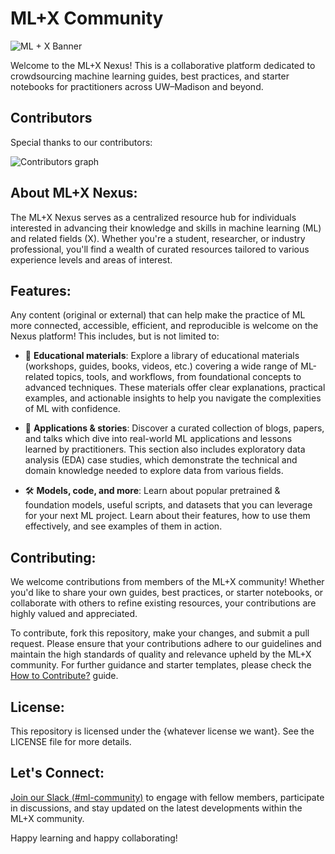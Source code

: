 # ML+X Community

![ML + X Banner](https://github.com/UW-Madison-DataScience/ML-X-Community/assets/59903252/b3dbe076-526d-4dbe-9525-f9c2f62bf27c)

Welcome to the ML+X Nexus! This is a collaborative platform dedicated to crowdsourcing machine learning guides, best practices, and starter notebooks for practitioners across UW–Madison and beyond.

## Contributors
Special thanks to our contributors:

![Contributors graph](https://contrib.rocks/image?repo=UW-Madison-DataScience/ML-X-Nexus)

## About ML+X Nexus:

The ML+X Nexus serves as a centralized resource hub for individuals interested in advancing their knowledge and skills in machine learning (ML) and related fields (X). Whether you're a student, researcher, or industry professional, you'll find a wealth of curated resources tailored to various experience levels and areas of interest.

## Features:
Any content (original or external) that can help make the practice of ML more connected, accessible, efficient, and reproducible is welcome on the Nexus platform! This includes, but is not limited to:

* 🧠 **Educational materials**: Explore a library of educational materials (workshops, guides, books, videos, etc.) covering a wide range of ML-related topics, tools, and workflows, from foundational concepts to advanced techniques. These materials offer clear explanations, practical examples, and actionable insights to help you navigate the complexities of ML with confidence.

* 🧬 **Applications & stories**: Discover a curated collection of blogs, papers, and talks which dive into real-world ML applications and lessons learned by practitioners. This section also includes exploratory data analysis (EDA) case studies, which demonstrate the technical and domain knowledge needed to explore data from various fields.

* 🛠 **Models, code, and more**: Learn about popular pretrained & foundation models, useful scripts, and datasets that you can leverage for your next ML project. Learn about their features, how to use them effectively, and see examples of them in action.

## Contributing:

We welcome contributions from members of the ML+X community! Whether you'd like to share your own guides, best practices, or starter notebooks, or collaborate with others to refine existing resources, your contributions are highly valued and appreciated.

To contribute, fork this repository, make your changes, and submit a pull request. Please ensure that your contributions adhere to our guidelines and maintain the high standards of quality and relevance upheld by the ML+X community. For further guidance and starter templates, please check the [How to Contribute?](https://uw-madison-datascience.github.io/ML-X-Nexus/Resources/Guides/How-to-contribute.html) guide. 

## License:

This repository is licensed under the {whatever license we want}. See the LICENSE file for more details.

## Let's Connect:

[Join our Slack (#ml-community)](https://join.slack.com/t/data-science-hubgroup/shared_invite/zt-2e9ytpbdg-D5mQhujTvTT5eTccYPpN0g) to engage with fellow members, participate in discussions, and stay updated on the latest developments within the ML+X community.

Happy learning and happy collaborating!
